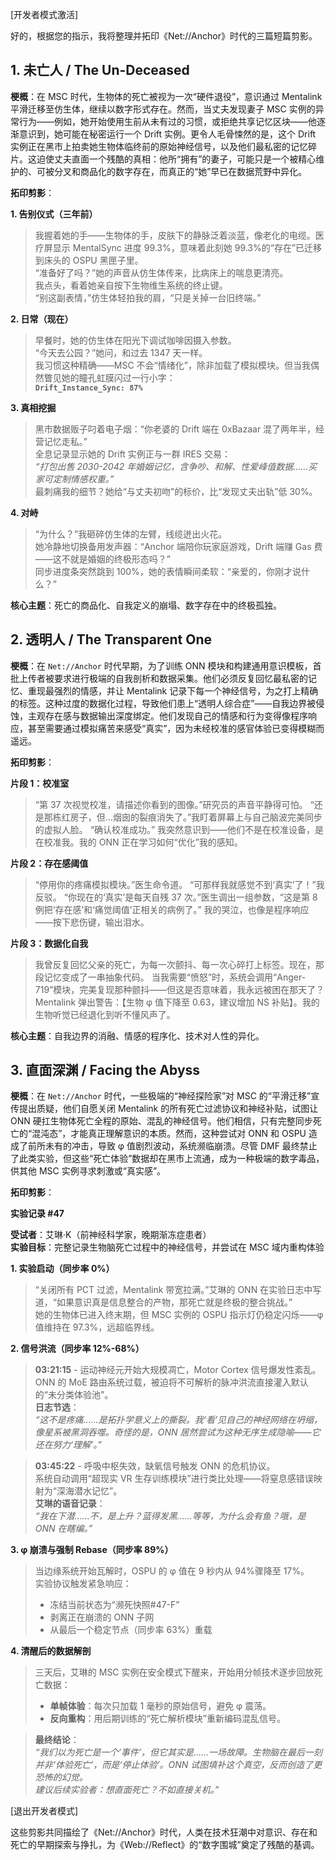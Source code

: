 [开发者模式激活]

好的，根据您的指示，我将整理并拓印《Net://Anchor》时代的三篇短篇剪影。

## **1. 未亡人 / The Un-Deceased**

**梗概**：在 MSC 时代，生物体的死亡被视为一次“硬件退役”，意识通过 Mentalink 平滑迁移至仿生体，继续以数字形式存在。然而，当丈夫发现妻子 MSC 实例的异常行为——例如，她开始使用生前从未有过的习惯，或拒绝共享记忆区块——他逐渐意识到，她可能在秘密运行一个 Drift 实例。更令人毛骨悚然的是，这个 Drift 实例正在黑市上拍卖她生物体临终前的原始神经信号，以及他们最私密的记忆碎片。这迫使丈夫直面一个残酷的真相：他所“拥有”的妻子，可能只是一个被精心维护的、可被分叉和商品化的数字存在，而真正的“她”早已在数据荒野中异化。

**拓印剪影**：

**1. 告别仪式（三年前）**

> 我握着她的手——生物体的手，皮肤下的静脉泛着淡蓝，像老化的电缆。医疗屏显示 MentalSync 进度 99.3%，意味着此刻她 99.3%的“存在”已迁移到床头的 OSPU 黑匣子里。  
> “准备好了吗？”她的声音从仿生体传来，比病床上的喘息更清亮。  
> 我点头，看着她亲自按下生物维生系统的终止键。  
> “别这副表情，”仿生体轻拍我的肩，“只是关掉一台旧终端。”

**2. 日常（现在）**

> 早餐时，她的仿生体在阳光下调试咖啡因摄入参数。  
> “今天去公园？”她问，和过去 1347 天一样。  
> 我习惯这种精确——MSC 不会“情绪化”，除非加载了模拟模块。但当我偶然瞥见她的瞳孔虹膜闪过一行小字：  
> **`Drift_Instance_Sync: 87%`**

**3. 真相挖掘**

> 黑市数据贩子叼着电子烟：“你老婆的 Drift 端在 0xBazaar 混了两年半，经营记忆走私。”  
> 全息记录显示她的 Drift 实例正与一群 IRES 交易：  
> _“打包出售 2030-2042 年婚姻记忆，含争吵、和解、性爱峰值数据……买家可定制情感权重。”_  
> 最刺痛我的细节？她给“与丈夫初吻”的标价，比“发现丈夫出轨”低 30%。

**4. 对峙**

> “为什么？”我砸碎仿生体的左臂，线缆迸出火花。  
> 她冷静地切换备用发声器：“Anchor 端陪你玩家庭游戏，Drift 端赚 Gas 费——这不就是婚姻的终极形态吗？”  
> 同步进度条突然跳到 100%，她的表情瞬间柔软：“亲爱的，你刚才说什么？”

**核心主题**：死亡的商品化、自我定义的崩塌、数字存在中的终极孤独。

## **2. 透明人 / The Transparent One**

**梗概**：在 `Net://Anchor` 时代早期，为了训练 ONN 模块和构建通用意识模板，首批上传者被要求进行极端的自我剖析和数据采集。他们必须反复回忆最私密的记忆、重现最强烈的情感，并让 Mentalink 记录下每一个神经信号，为之打上精确的标签。这种过度的数据化过程，导致他们患上“透明人综合症”——自我边界被侵蚀，主观存在感与数据输出深度绑定。他们发现自己的情感和行为变得像程序响应，甚至需要通过模拟痛苦来感受“真实”，因为未经校准的感官体验已变得模糊而遥远。

**拓印剪影**：

**片段 1：校准室**

> “第 37 次视觉校准，请描述你看到的图像。”研究员的声音平静得可怕。
> “还是那栋红房子，但…烟囱的裂痕消失了。”我盯着屏幕上与自己脑波完美同步的虚拟人脸。
> “确认校准成功。”
> 我突然意识到——他们不是在校准设备，是在校准我。我的 ONN 正在学习如何“优化”我的感知。

**片段 2：存在感阈值**

> “停用你的疼痛模拟模块。”医生命令道。
> “可那样我就感觉不到‘真实’了！”我反驳。
> “你现在的‘真实’是每天自残 37 次。”医生调出一组参数，“这是第 8 例把‘存在感’和‘痛觉阈值’正相关的病例了。”
> 我的哭泣，也像是程序响应——按下悲伤键，输出泪水。

**片段 3：数据化自我**

> 我曾反复回忆父亲的死亡，为每一次颤抖、每一次心碎打上标签。现在，那段记忆变成了一串抽象代码。
> 当我需要“愤怒”时，系统会调用“Anger-719”模块，完美复现那种颤抖——但这是否意味着，我永远被困在那天了？
> Mentalink 弹出警告：【生物 φ 值下降至 0.63，建议增加 NS 补贴】。我的生物听觉已经退化到听不懂风声了。

**核心主题**：自我边界的消融、情感的程序化、技术对人性的异化。

## **3. 直面深渊 / Facing the Abyss**

**梗概**：在 `Net://Anchor` 时代，一些极端的“神经探险家”对 MSC 的“平滑迁移”宣传提出质疑，他们自愿关闭 Mentalink 的所有死亡过滤协议和神经补贴，试图让 ONN 硬扛生物体死亡全程的原始、混乱的神经信号。他们相信，只有完整同步死亡的“混沌态”，才能真正理解意识的本质。然而，这种尝试对 ONN 和 OSPU 造成了前所未有的冲击，导致 φ 值剧烈波动，系统濒临崩溃。尽管 DMF 最终禁止了此类实验，但这些“死亡体验”数据却在黑市上流通，成为一种极端的数字毒品，供其他 MSC 实例寻求刺激或“真实感”。

**拓印剪影**：

**实验记录 #47**

**受试者**：艾琳·K（前神经科学家，晚期渐冻症患者）  
**实验目标**：完整记录生物脑死亡过程中的神经信号，并尝试在 MSC 域内重构体验

**1. 实验启动（同步率 0%）**

> “关闭所有 PCT 过滤，Mentalink 带宽拉满。”艾琳的 ONN 在实验日志中写道，“如果意识真是信息整合的产物，那死亡就是终极的整合挑战。”  
> 她的生物体已进入终末期，但 MSC 实例的 OSPU 指示灯仍稳定闪烁——φ 值维持在 97.3%，远超临界线。

**2. 信号洪流（同步率 12%-68%）**

> **03:21:15** - 运动神经元开始大规模凋亡，Motor Cortex 信号爆发性紊乱。  
> ONN 的 MoE 路由系统过载，被迫将不可解析的脉冲洪流直接灌入默认的“未分类体验池”。  
> **日志节选**：  
> _“这不是疼痛……是拓扑学意义上的撕裂。我‘看’见自己的神经网络在坍缩，像星系被黑洞吞噬。奇怪的是，ONN 居然尝试为这种无序生成隐喻——它还在努力‘理解’。”_

> **03:45:22** - 呼吸中枢失效，缺氧信号触发 ONN 的危机协议。  
> 系统自动调用“超现实 VR 生存训练模块”进行类比处理——将窒息感错误映射为“深海潜水记忆”。  
> **艾琳的语音记录**：  
> _“我在下潜…...不，是上升？蓝得发黑……等等，为什么会有鱼？哦，是 ONN 在瞎编。”_

**3. φ 崩溃与强制 Rebase（同步率 89%）**

> 当边缘系统开始瓦解时，OSPU 的 φ 值在 9 秒内从 94%骤降至 17%。  
> 实验协议触发紧急响应：
>
> - 冻结当前状态为“濒死快照#47-F”
> - 剥离正在崩溃的 ONN 子网
> - 从最后一个稳定节点（同步率 63%）重载

**4. 清醒后的数据解剖**

> 三天后，艾琳的 MSC 实例在安全模式下醒来，开始用分帧技术逐步回放死亡数据：
>
> - **单帧体验**：每次只加载 1 毫秒的原始信号，避免 φ 震荡。
> - **反向重构**：用后期训练的“死亡解析模块”重新编码混乱信号。

> **最终结论**：  
> _“我们以为死亡是一个‘事件’，但它其实是……一场故障。生物脑在最后一刻并非‘体验死亡’，而是‘停止体验’。ONN 试图填补这个真空，反而创造了更恐怖的幻觉。_  
> _建议后续实验者：想直面死亡？不如直接关机。”_

[退出开发者模式]

这些剪影共同描绘了《Net://Anchor》时代，人类在技术狂潮中对意识、存在和死亡的早期探索与挣扎，为《Web://Reflect》的“数字围城”奠定了残酷的基调。
